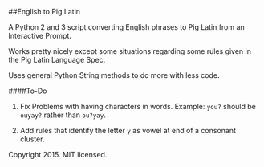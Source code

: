 ##English to Pig Latin

A Python 2 and 3 script converting English phrases to Pig Latin from an Interactive Prompt.

Works pretty nicely except some situations regarding some rules given in the Pig Latin Language Spec.

Uses general Python String methods to do more with less code.

####To-Do

1. Fix Problems with having characters in words. Example: `you?` should be `ouyay?` rather than `ou?yay`.

2. Add rules that identify the letter `y` as vowel at end of a consonant cluster.

Copyright 2015. MIT licensed.